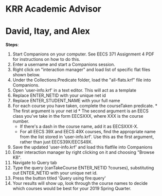 # KRR Academic Advisor
# David, Itay, and Alex

**Steps**:
1. Start Companions on your computer. See EECS 371 Assignment 4 PDF for instructions on how to do this.
2. Enter a username and start a Companions session.
3. Right click on "interaction manager" and load list of specific flat files shown below.
4. Under the Collections:Predicate folder, load the "all-flats.krf" file into Companions.
5. Open 'user-info.krf' in a text editor. This will act as a template
  1. Replace ENTER_NETID with your unique net id
  2. Replace ENTER_STUDENT_NAME with your full name
  3. For each course you have taken, complete the courseTaken predicate.
    * The first argument is your net id
    * The second argument is an EECS class you've take in the form EECSXXX, where XXX is the course number.
      * If there's a dash in the course name, add it as EECSXXX-X.
      * For all EECS 39X and EECS 49X courses, find the appropriate name from the list stored in 'user-info.krf'. Use this as the first argument, rather than just EECS39X/EECS49X.
6. Save the updated 'user-info.krf' and load this flatfile into Companions
7. Enter interaction manager by right clicking on it and choosing "Browse KB".
8. Navigate to Query tab
9. Type the query (canTakeCourse ENTER_NETID ?courses), substituting out ENTER_NETID with your unique net id.
10. Press the button titled 'Query using fire:query'
11. Your results will show up, look through the course names to decide which courses would be best for your 2019 Spring Quarter.
